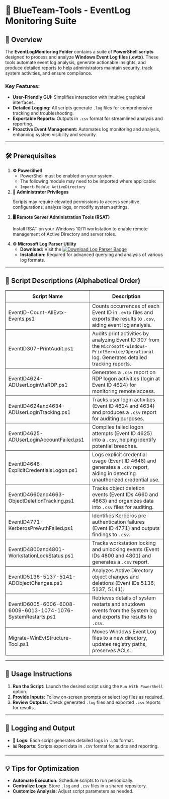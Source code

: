 <div>
  <h1>🔵 BlueTeam-Tools - EventLog Monitoring Suite</h1>

  <h2>📝 Overview</h2>
  <p>
    The <strong>EventLogMonitoring Folder</strong> contains a suite of 
    <strong>PowerShell scripts</strong> designed to process and analyze 
    <strong>Windows Event Log files (.evtx)</strong>. These tools automate event 
    log analysis, generate actionable insights, and produce detailed reports to 
    help administrators maintain security, track system activities, and ensure 
    compliance.
  </p>

  <h3>Key Features:</h3>
  <ul>
    <li><strong>User-Friendly GUI:</strong> Simplifies interaction with intuitive graphical interfaces.</li>
    <li><strong>Detailed Logging:</strong> All scripts generate <code>.log</code> files for comprehensive tracking and troubleshooting.</li>
    <li><strong>Exportable Reports:</strong> Outputs in <code>.csv</code> format for streamlined analysis and reporting.</li>
    <li><strong>Proactive Event Management:</strong> Automates log monitoring and analysis, enhancing system visibility and security.</li>
  </ul>

  <hr />

  <h2>🛠️ Prerequisites</h2>
  <ol>
    <li>
      <strong>⚙️ PowerShell</strong>
      <ul>
        <li>PowerShell must be enabled on your system.</li>
        <li>The following module may need to be imported where applicable:</li>
        <li><code>Import-Module ActiveDirectory</code></li>
      </ul>
    </li>
    <li>
      <strong>🔑 Administrator Privileges</strong>
      <p>Scripts may require elevated permissions to access sensitive configurations, analyze logs, or modify system settings.</p>
    </li>
    <li>
      <strong>🖥️ Remote Server Administration Tools (RSAT)</strong>
      <p>Install RSAT on your Windows 10/11 workstation to enable remote management of Active Directory and server roles.</p>
    </li>
    <li>
      <strong>⚙️ Microsoft Log Parser Utility</strong>
      <ul>
        <li>
          <strong>Download:</strong> Visit the 
          <a href="https://www.microsoft.com/en-us/download/details.aspx?id=24659" target="_blank">
            <img src="https://img.shields.io/badge/Download-Log%20Parser%202.2-blue?style=flat-square&logo=microsoft" alt="Download Log Parser Badge">
          </a>
        </li>
        <li><strong>Installation:</strong> Required for advanced querying and analysis of various log formats.</li>
      </ul>
    </li>
  </ol>

  <hr />

  <h2>📄 Script Descriptions (Alphabetical Order)</h2>
  <table border="1" style="border-collapse: collapse; width: 100%;">
    <thead>
      <tr>
        <th style="padding: 8px;">Script Name</th>
        <th style="padding: 8px;">Description</th>
      </tr>
    </thead>
    <tbody>
      <tr>
        <td>EventID-Count-AllEvtx-Events.ps1</td>
        <td>Counts occurrences of each Event ID in <code>.evtx</code> files and exports the results to <code>.csv</code>, aiding event log analysis.</td>
      </tr>
      <tr>
        <td>EventID307-PrintAudit.ps1</td>
        <td>Audits print activities by analyzing Event ID 307 from the <code>Microsoft-Windows-PrintService/Operational</code> log. Generates detailed tracking reports.</td>
      </tr>
      <tr>
        <td>EventID4624-ADUserLoginViaRDP.ps1</td>
        <td>Generates a <code>.csv</code> report on RDP logon activities (login at Event ID 4624) for monitoring remote access.</td>
      </tr>
      <tr>
        <td>EventID4624and4634-ADUserLoginTracking.ps1</td>
        <td>Tracks user login activities (Event ID 4624 and 4634) and produces a <code>.csv</code> report for auditing purposes.</td>
      </tr>
      <tr>
        <td>EventID4625-ADUserLoginAccountFailed.ps1</td>
        <td>Compiles failed logon attempts (Event ID 4625) into a <code>.csv</code>, helping identify potential breaches.</td>
      </tr>
      <tr>
        <td>EventID4648-ExplicitCredentialsLogon.ps1</td>
        <td>Logs explicit credential usage (Event ID 4648) and generates a <code>.csv</code> report, aiding in detecting unauthorized credential use.</td>
      </tr>
      <tr>
        <td>EventID4660and4663-ObjectDeletionTracking.ps1</td>
        <td>Tracks object deletion events (Event IDs 4660 and 4663) and organizes data into <code>.csv</code> files for auditing.</td>
      </tr>
      <tr>
        <td>EventID4771-KerberosPreAuthFailed.ps1</td>
        <td>Identifies Kerberos pre-authentication failures (Event ID 4771) and outputs findings to <code>.csv</code>.</td>
      </tr>
      <tr>
        <td>EventID4800and4801-WorkstationLockStatus.ps1</td>
        <td>Tracks workstation locking and unlocking events (Event IDs 4800 and 4801) and generates a <code>.csv</code> report.</td>
      </tr>
      <tr>
        <td>EventID5136-5137-5141-ADObjectChanges.ps1</td>
        <td>Analyzes Active Directory object changes and deletions (Event IDs 5136, 5137, 5141).</td>
      </tr>
      <tr>
        <td>EventID6005-6006-6008-6009-6013-1074-1076-SystemRestarts.ps1</td>
        <td>Retrieves details of system restarts and shutdown events from the System log and exports the results to <code>.csv</code>.</td>
      </tr>
      <tr>
        <td>Migrate-WinEvtStructure-Tool.ps1</td>
        <td>Moves Windows Event Log files to a new directory, updates registry paths, preserves ACLs.</td>
      </tr>
    </tbody>
  </table>

  <hr />

  <h2>🚀 Usage Instructions</h2>
  <ol>
    <li><strong>Run the Script:</strong> Launch the desired script using the <code>Run With PowerShell</code> option.</li>
    <li><strong>Provide Inputs:</strong> Follow on-screen prompts or select log files as required.</li>
    <li><strong>Review Outputs:</strong> Check generated <code>.log</code> files and exported <code>.csv</code> reports for results.</li>
  </ol>

  <hr />

  <h2>📝 Logging and Output</h2>
  <ul>
    <li><strong>📄 Logs:</strong> Each script generates detailed logs in <code>.LOG</code> format.</li>
    <li><strong>📊 Reports:</strong> Scripts export data in <code>.CSV</code> format for audits and reporting.</li>
  </ul>

  <hr />

  <h2>💡 Tips for Optimization</h2>
  <ul>
    <li><strong>Automate Execution:</strong> Schedule scripts to run periodically.</li>
    <li><strong>Centralize Logs:</strong> Store <code>.log</code> and <code>.csv</code> files in a shared repository.</li>
    <li><strong>Customize Analysis:</strong> Adjust script parameters as needed.</li>
  </ul>
</div>
